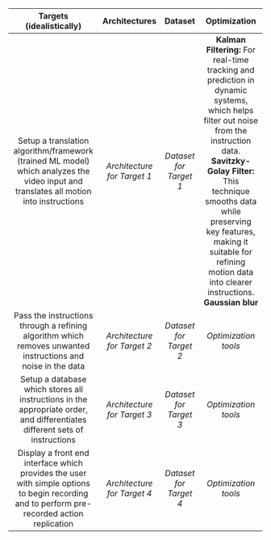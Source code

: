 | **Targets** (idealistically) | **Architectures** | **Dataset** | **Optimization** |
| :--------------------------: | :---------------: | :---------: | :--------------: |
| Setup a translation algorithm/framework (trained ML model) which analyzes the video input and translates all motion into instructions | *Architecture for Target 1* | *Dataset for Target 1* | **Kalman Filtering:** For real-time tracking and prediction in dynamic systems, which helps filter out noise from the instruction data. **Savitzky-Golay Filter:** This technique smooths data while preserving key features, making it suitable for refining motion data into clearer instructions. **Gaussian blur** |
| Pass the instructions through a refining algorithm which removes unwanted instructions and noise in the data | *Architecture for Target 2* | *Dataset for Target 2* | *Optimization tools* |
| Setup a database which stores all instructions in the appropriate order, and differentiates different sets of instructions | *Architecture for Target 3* | *Dataset for Target 3* | *Optimization tools* |
| Display a front end interface which provides the user with simple options to begin recording and to perform pre-recorded action replication | *Architecture for Target 4* | *Dataset for Target 4* | *Optimization tools* |
